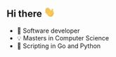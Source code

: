 <h2>Hi there <img src="https://raw.githubusercontent.com/ABSphreak/ABSphreak/master/gifs/Hi.gif" width="25px"></h2>

- :pushpin: Software developer
- :bulb: Masters in Computer Science
- :seedling: Scripting in Go and Python

